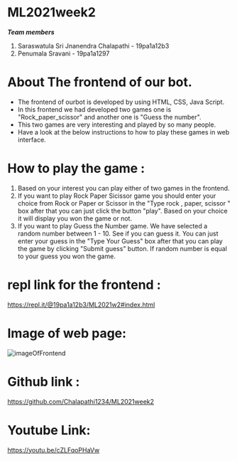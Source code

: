 # ML2021week2

***Team members***
1. Saraswatula Sri Jnanendra Chalapathi - 19pa1a12b3<br/>
2. Penumala Sravani - 19pa1a1297

# About The frontend of our bot.
* The frontend of ourbot is developed by using HTML, CSS, Java Script.
* In this frontend we had developed two games one is "Rock_paper_scissor" and another one is "Guess the number".
* This two games are very interesting and played by so many people.
* Have a look at the below instructions to how to play these games in web interface.

# How to play the game :
1. Based on your interest  you can play either of two games in the frontend.<br/>
2. If you want to play Rock Paper Sicissor game you should enter your choice from Rock or Paper or Scissor in the "Type rock , paper, scissor " box after that you can just click the button "play". Based on your choice it will display you won the game or not.<br/>
3. If you want to play Guess the Number game.  We have selected a random number between 1 - 10. See if you can guess it. You can just enter your guess in the "Type Your Guess" box after that you can play the game by clicking "Submit guess" button. If random number is equal to your guess you won the game.<br/>

# repl link for the frontend :
  https://repl.it/@19pa1a12b3/ML2021w2#index.html<br/>
  
# Image of web page:
  
  ![imageOfFrontend](https://user-images.githubusercontent.com/72606270/97800229-a91f4d00-1c59-11eb-8efb-2577073b2d62.png)


# Github link :
  https://github.com/Chalapathi1234/ML2021week2<br/>
  
# Youtube Link:
https://youtu.be/cZLFqoPHaVw
